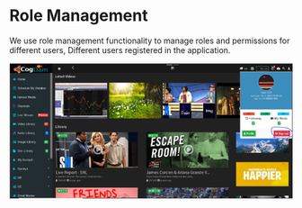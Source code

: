 # Role Management

We use role management functionality to manage roles and permissions for different users, Different users registered in the application.

![](../.gitbook/assets/image%20%28299%29.png)

